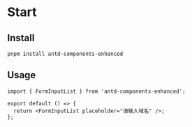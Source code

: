 # Start

## Install

```shell
pnpm install antd-components-enhanced
```

## Usage

```tsx ｜ pure
import { FormInputList } from 'antd-components-enhanced';

export default () => {
  return <FormInputList placeholder="请输入域名" />;
};
```
